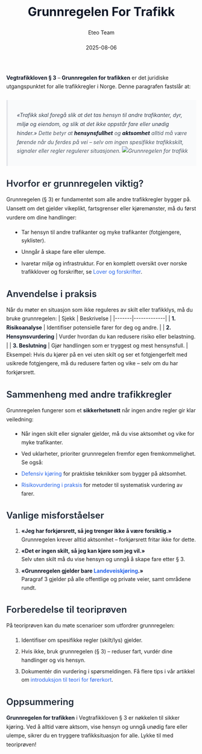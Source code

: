 ﻿---
title: "Grunnregelen For Trafikk"
date: 2025-08-06
draft: false
author: "Eteo Team"
description: "Guide to Grunnregelen For Trafikk for Norwegian driving theory exam."
categories: ["Driving Theory"]
tags: ["driving", "theory", "safety"]
featured_image: "/blogs/teori/grunnregelen-for-trafikk/grunnregelen-for-trafikk-image.svg"
---
<style>
/* Base text styling */
.article-content {
  font-family: 'Inter', -apple-system, BlinkMacSystemFont, 'Segoe UI', Roboto, Oxygen, Ubuntu, Cantarell, 'Open Sans', 'Helvetica Neue', sans-serif;
  line-height: 1.6;
  color: #1f2937;
  font-size: 16px;
}
/* Headers */
h1 {
  font-size: 2rem;
  font-weight: 700;
  margin: 2rem 0 1.5rem;
  color: #111827;
}
h2 {
  font-size: 1.5rem;
  font-weight: 600;
  margin: 2rem 0 1rem;
  color: #1f2937;
}
h3 {
  font-size: 1.25rem;
  font-weight: 600;
  margin: 1.5rem 0 0.75rem;
  color: #374151;
}
/* Paragraphs */
p {
  margin: 1rem 0;
  line-height: 1.7;
}
/* Lists */
ul, ol {
  margin: 1rem 0 1rem 1.5rem;
  padding-left: 1rem;
}
li {
  margin-bottom: 0.5rem;
  line-height: 1.6;
}
/* Bold and emphasis text */
strong, b {
  font-weight: 700 !important;
  color: #111827;
}
em, i {
  font-style: italic;
  color: #374151;
}
strong em, b i, em strong, i b {
  font-weight: 700 !important;
  font-style: italic;
  color: #111827;
}
/* Links */
a {
  color: #2563eb;
  text-decoration: none;
  transition: color 0.2s ease;
}
a:hover {
  color: #1d4ed8;
  text-decoration: underline;
}
/* Code blocks */
pre, code {
  font-family: 'SFMono-Regular', Consolas, 'Liberation Mono', Menlo, monospace;
  background-color: #f3f4f6;
  border-radius: 0.375rem;
  font-size: 0.875em;
}
pre {
  padding: 1rem;
  overflow-x: auto;
  margin: 1rem 0;
}
code {
  padding: 0.2em 0.4em;
}
/* Blockquotes */
blockquote {
  border-left: 4px solid #e5e7eb;
  margin: 1.5rem 0;
  padding: 0.75rem 1rem 0.75rem 1.5rem;
  background-color: #f9fafb;
  color: #4b5563;
  font-style: italic;
}
/* Tables */
table {
  margin: 1.5rem auto !important;
  border-collapse: collapse !important;
  width: 100% !important;
  max-width: 100%;
  box-shadow: 0 1px 3px rgba(0,0,0,0.1) !important;
  border-radius: 0.5rem !important;
  overflow: hidden !important;
  border: 1px solid #e5e7eb !important;
  display: table !important;
}
th, td {
  padding: 0.75rem 1.25rem !important;
  text-align: left !important;
  border: 1px solid #e5e7eb !important;
  vertical-align: top;
}
th {
  background-color: #f9fafb !important;
  font-weight: 600 !important;
  color: #111827 !important;
  text-transform: uppercase !important;
  font-size: 0.75rem !important;
  letter-spacing: 0.05em !important;
}
tr:nth-child(even) {
  background-color: #f9fafb !important;
}
tr:hover {
  background-color: #f3f4f6 !important;
}
/* Responsive adjustments */
@media (max-width: 768px) {
  .article-content {
    font-size: 15px;
  }
  h1 { font-size: 1.75rem; }
  h2 { font-size: 1.375rem; }
  h3 { font-size: 1.125rem; }
  table {
    display: block !important;
    overflow-x: auto !important;
    -webkit-overflow-scrolling: touch;
  }
}
</style>
**Vegtrafikkloven § 3** – **Grunnregelen for trafikken** er det juridiske utgangspunktet for alle trafikkregler i Norge. Denne paragrafen fastslår at:
> *«Trafikk skal foregå slik at det tas hensyn til andre trafikanter, dyr, miljø og eiendom, og slik at det ikke oppstår fare eller unødig hinder.»*
Dette betyr at **hensynsfullhet** og **aktsomhet** alltid må være førende når du ferdes på vei – selv om ingen spesifikke trafikkskilt, signaler eller regler regulerer situasjonen.
![Grunnregelen for trafikk](/blogs/teori/grunnregelen-for-trafikk/grunnregelen-for-trafikk-image.svg)
## Hvorfor er grunnregelen viktig?
Grunnregelen (§ 3) er fundamentet som alle andre trafikkregler bygger på. Uansett om det gjelder vikeplikt, fartsgrenser eller kjøremønster, må du først vurdere om dine handlinger:
* Tar hensyn til andre trafikanter og myke trafikanter (fotgjengere, syklister).
* Unngår å skape fare eller ulempe.
* Ivaretar miljø og infrastruktur.
For en komplett oversikt over norske trafikklover og forskrifter, se [Lover og forskrifter](/blogs/teori/lover-og-forskrifter "Lover og forskrifter - Oversikt over norske trafikklover og forskrifter").
## Anvendelse i praksis
Når du møter en situasjon som ikke reguleres av skilt eller trafikklys, må du bruke grunnregelen:
| Sjekk | Beskrivelse |
|-------|-------------|
| **1. Risikoanalyse** | Identifiser potensielle farer for deg og andre. |
| **2. Hensynsvurdering** | Vurder hvordan du kan redusere risiko eller belastning. |
| **3. Beslutning** | Gjør handlingen som er tryggest og mest hensynsfull. |
Eksempel: Hvis du kjører på en vei uten skilt og ser et fotgjengerfelt med usikrede fotgjengere, må du redusere farten og vike – selv om du har forkjørsrett.
## Sammenheng med andre trafikkregler
Grunnregelen fungerer som et **sikkerhetsnett** når ingen andre regler gir klar veiledning:
* Når ingen skilt eller signaler gjelder, må du vise aktsomhet og vike for myke trafikanter.
* Ved uklarheter, prioriter grunnregelen fremfor egen fremkommelighet.
Se også:
* [Defensiv kjøring](/blogs/teori/defensiv-kjoring "Defensiv kjøring - Teknikker for trygg kjøring") for praktiske teknikker som bygger på aktsomhet.
* [Risikovurdering i praksis](/blogs/teori/risikovurdering-i-praksis "Risikovurdering i praksis - Lær å vurdere risiko i trafikken") for metoder til systematisk vurdering av farer.
## Vanlige misforståelser
1. **«Jeg har forkjørsrett, så jeg trenger ikke å være forsiktig.»**  
   Grunnregelen krever alltid aktsomhet – forkjørsrett fritar ikke for dette.
2. **«Det er ingen skilt, så jeg kan kjøre som jeg vil.»**  
   Selv uten skilt må du vise hensyn og unngå å skape fare etter § 3.
3. **«Grunnregelen gjelder bare [Landeveiskjøring](/blogs/teori/landeveiskjoring "Landeveiskjøring - Guide til sikker kjøring på norske landeveier").»**  
   Paragraf 3 gjelder på alle offentlige og private veier, samt områdene rundt.
## Forberedelse til teoriprøven
På teoriprøven kan du møte scenarioer som utfordrer grunnregelen:
1. Identifiser om spesifikke regler (skilt/lys) gjelder.
2. Hvis ikke, bruk grunnregelen (§ 3) – reduser fart, vurdér dine handlinger og vis hensyn.
3. Dokumentér din vurdering i spørsmeldingen.
Få flere tips i vår artikkel om [introduksjon til teori for førerkort](/blogs/teori/introduksjon-til-teori-for-forerkort "Introduksjon til teori for førerkort").
## Oppsummering
**Grunnregelen for trafikken** i Vegtrafikkloven § 3 er nøkkelen til sikker kjøring. Ved å alltid være aktsom, vise hensyn og unngå unødig fare eller ulempe, sikrer du en tryggere trafikksituasjon for alle.
Lykke til med teoriprøven!